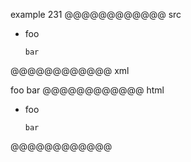 example 231
@@@@@@@@@@@@ src
- foo

      bar
@@@@@@@@@@@@ xml
<?xml version="1.0" encoding="UTF-8"?>
<!DOCTYPE document SYSTEM "CommonMark.dtd">
<document xmlns="http://commonmark.org/xml/1.0">
  <list type="bullet" tight="false">
    <item>
      <paragraph>
        <text>foo</text>
      </paragraph>
      <code_block>bar
</code_block>
    </item>
  </list>
</document>
@@@@@@@@@@@@ html
<ul>
<li>
<p>foo</p>
<pre><code>bar
</code></pre>
</li>
</ul>
@@@@@@@@@@@@
